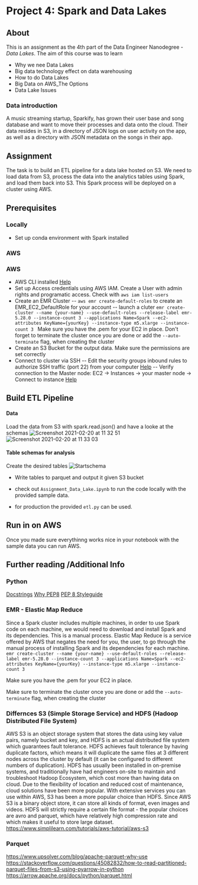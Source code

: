 # Project 4: Spark and Data Lakes

## About

This is an assignment as the 4th part of the Data Engineer Nanodegree - _Data Lakes_.
The aim of this course was to learn

- Why we nee Data Lakes
- Big data technology effect on data warehousing
- How to do Data Lakes
- Big Data on AWS_The Options
- Data Lake Issues

### Data introduction

A music streaming startup, Sparkify, has grown their user base and song database and want to move their processes and data onto the cloud. Their data resides in S3, in a directory of JSON logs on user activity on the app, as well as a directory with JSON metadata on the songs in their app.

## Assignment

The task is to build an ETL pipeline for a data lake hosted on S3. We need to load data from S3, process the data into the analytics tables using Spark, and load them back into S3. This Spark process will be deployed on a cluster using AWS.

## Prerequisites

### Locally

- Set up conda environment with Spark installed

### AWS

### AWS

- AWS CLI installed [Help](https://docs.aws.amazon.com/cli/latest/userguide/install-cliv2.html)
- Set up Access credentials using AWS IAM. Create a User with admin rights and programatic access. Check with `aws iam list-users`
- Create an EMR Cluster
  -- `aws emr create-default-roles` to create an EMR_EC2_DefaultRole for your account
  -- launch a cluter `emr create-cluster --name {your-name} --use-default-roles --release-label emr-5.28.0 --instance-count 3 --applications Name=Spark --ec2-attributes KeyName={yourKey} --instance-type m5.xlarge --instance-count 3 `
  Make sure you have the .pem for your EC2 in place. Don't forget to terminate the cluster once you are done or add the `--auto-terminate` flag, when creating the cluster
- Create an S3 Bucket for the output data. Make sure the permissions are set correctly
- Connect to cluster via SSH
  -- Edit the security groups inbound rules to authorize SSH traffic (port 22) from your computer [Help](https://docs.aws.amazon.com/emr/latest/ManagementGuide/emr-connect-ssh-prereqs.html)
  -- Verify connection to the Master node: EC2 -> Instances -> your master node -> Connect to instance [Help](https://docs.aws.amazon.com/emr/latest/ManagementGuide/emr-connect-master-node-ssh.html)

## Build ETL Pipeline

#### Data

Load the data from S3 with spark.read.json() and have a looke at the schemas
![Screenshot 2021-02-20 at 11 32 51](https://user-images.githubusercontent.com/6280553/108597445-f9452b00-7380-11eb-888f-06513ea5be98.png)
![Screenshot 2021-02-20 at 11 33 03](https://user-images.githubusercontent.com/6280553/108597446-fa765800-7380-11eb-9b73-549106d430a0.png)

#### Table schemas for analysis

Create the desired tables
![Startschema](https://user-images.githubusercontent.com/6280553/107052686-dc77f780-67c5-11eb-9907-a33205460f4a.png)

- Write tables to parquet
  and output it given S3 bucket

- check out `Assignment_Data_Lake.ipynb` to run the code locally with the provided sample data.
- for production the provided `etl.py` can be used.

## Run in on AWS

Once you made sure everythinng works nice in your notebook with the sample data you can run AWS.

## Further reading /Additional Info

### Python

[Docstrings](https://www.python.org/dev/peps/pep-0257/)
[Why PEP8](https://realpython.com/python-pep8/)
[PEP 8 Styleguide](http://pep8online.com/)

### EMR - Elastic Map Reduce

Since a Spark cluster includes multiple machines, in order to use Spark code on each machine, we would need to download and install Spark and its dependencies. This is a manual process. Elastic Map Reduce is a service offered by AWS that negates the need for you, the user, to go through the manual process of installing Spark and its dependencies for each machine.
`emr create-cluster --name {your-name} --use-default-roles --release-label emr-5.28.0 --instance-count 3 --applications Name=Spark --ec2-attributes KeyName={yourKey} --instance-type m5.xlarge --instance-count 3 `

Make sure you have the .pem for your EC2 in place.

Make sure to terminate the cluster once you are done or add the `--auto-terminate` flag, when creating the cluster

### Differnces S3 (Simple Storage Service) and HDFS (Hadoop Distributed File System)

AWS S3 is an object storage system that stores the data using key value pairs, namely bucket and key, and HDFS is an actual distributed file system which guarantees fault tolerance. HDFS achieves fault tolerance by having duplicate factors, which means it will duplicate the same files at 3 different nodes across the cluster by default (it can be configured to different numbers of duplication).
HDFS has usually been installed in on-premise systems, and traditionally have had engineers on-site to maintain and troubleshoot Hadoop Ecosystem, which cost more than having data on cloud. Due to the flexibility of location and reduced cost of maintenance, cloud solutions have been more popular. With extensive services you can use within AWS, S3 has been a more popular choice than HDFS.
Since AWS S3 is a binary object store, it can store all kinds of format, even images and videos. HDFS will strictly require a certain file format - the popular choices are avro and parquet, which have relatively high compression rate and which makes it useful to store large dataset.
https://www.simplilearn.com/tutorials/aws-tutorial/aws-s3

### Parquet

https://www.upsolver.com/blog/apache-parquet-why-use
https://stackoverflow.com/questions/45082832/how-to-read-partitioned-parquet-files-from-s3-using-pyarrow-in-python
https://arrow.apache.org/docs/python/parquet.html
